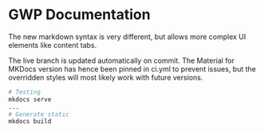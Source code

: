 # GWP Documentation

The new markdown syntax is very different, but allows more complex UI elements like content tabs.

The live branch is updated automatically on commit. The Material for MKDocs version has hence been pinned in ci.yml to prevent issues, but the overridden styles will most likely work with future versions.

```bash
# Testing
mkdocs serve
...
# Generate static
mkdocs build
```